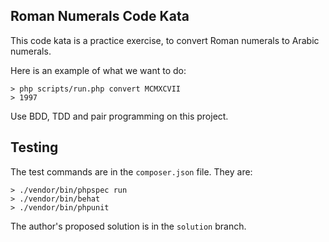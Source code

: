 ## Roman Numerals Code Kata

This code kata is a practice exercise, to convert Roman numerals to Arabic numerals.

Here is an example of what we want to do:

```
> php scripts/run.php convert MCMXCVII
> 1997
```

Use BDD, TDD and pair programming on this project.

## Testing

The test commands are in the `composer.json` file. They are:
```
> ./vendor/bin/phpspec run
> ./vendor/bin/behat
> ./vendor/bin/phpunit
```

The author's proposed solution is in the `solution` branch.
